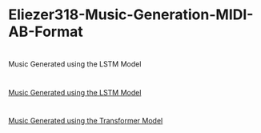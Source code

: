 # Eliezer318-Music-Generation-MIDI-AB-Format
#

Music Generated using the LSTM Model

#

#

[Music Generated using the LSTM Model](https://github.com/Eliezer318/Eliezer318-Music-Generation-MIDI-AB-Format/tree/main/samples/basic)

#

[Music Generated using the Transformer Model](https://github.com/Eliezer318/Eliezer318-Music-Generation-MIDI-AB-Format/tree/main/samples/advanced)
